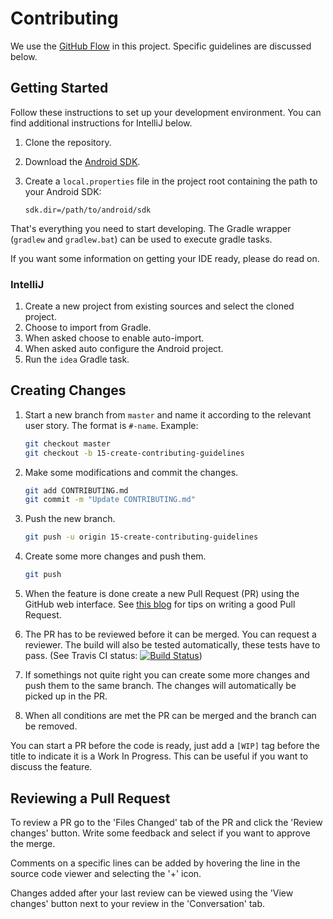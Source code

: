 # Contributing

We use the [GitHub Flow](https://guides.github.com/introduction/flow/) in this project. Specific guidelines are discussed below.
 
## Getting Started

Follow these instructions to set up your development environment. You can find additional instructions for IntelliJ below.

1. Clone the repository.
2. Download the [Android SDK](https://developer.android.com/sdk/index.html).
3. Create a `local.properties` file in the project root containing the path to your Android SDK:

    ```properties
    sdk.dir=/path/to/android/sdk
    ```

That's everything you need to start developing. The Gradle wrapper (`gradlew` and `gradlew.bat`) can be used to execute gradle tasks.

If you want some information on getting your IDE ready, please do read on.

### IntelliJ

1. Create a new project from existing sources and select the cloned project.
2. Choose to import from Gradle.
3. When asked choose to enable auto-import.
4. When asked auto configure the Android project.
5. Run the `idea` Gradle task.

## Creating Changes

1. Start a new branch from `master` and name it according to the relevant user story. The format is `#-name`. Example:
    
    ```bash
    git checkout master
    git checkout -b 15-create-contributing-guidelines
    ```
2. Make some modifications and commit the changes.
 
    ```bash
    git add CONTRIBUTING.md
    git commit -m "Update CONTRIBUTING.md"
    ```

3. Push the new branch.

    ```bash
    git push -u origin 15-create-contributing-guidelines
    ```

4. Create some more changes and push them.

    ```bash
    git push
    ```

5. When the feature is done create a new Pull Request (PR) using the GitHub web interface.
See [this blog](https://github.com/blog/1943-how-to-write-the-perfect-pull-request) for tips on writing a good Pull Request.
6. The PR has to be reviewed before it can be merged. You can request a reviewer.
The build will also be tested automatically, these tests have to pass.
(See Travis CI status: [![Build Status](https://travis-ci.org/BakkerTom/happy-news.svg?branch=master)](https://travis-ci.org/BakkerTom/happy-news))
7. If somethings not quite right you can create some more changes and push them to the same branch. The changes will automatically be picked
up in the PR.
8. When all conditions are met the PR can be merged and the branch can be removed.

You can start a PR before the code is ready, just add a `[WIP]` tag before the title to indicate it is a Work In Progress.
This can be useful if you want to discuss the feature.

## Reviewing a Pull Request

To review a PR go to the 'Files Changed' tab of the PR and click the 'Review changes' button.
Write some feedback and select if you want to approve the merge.

Comments on a specific lines can be added by hovering the line in the source code viewer and selecting the '+' icon.

Changes added after your last review can be viewed using the 'View changes' button next to your review in the 'Conversation' tab.
